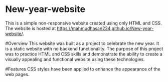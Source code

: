 # New-year-website
This is a simple non-responsive website created using only HTML and CSS. The website is hosted at 
https://mahmudhasan234.github.io/New-year-website/.

#Overview
This website was built as a project to celebrate the new year. It is a static website with no backend functionality. The purpose of this project was to practice HTML and CSS skills and demonstrate the ability to create a visually appealing and functional website using these technologies.

#Features
CSS styles have been applied to enhance the appearance of the web pages.


